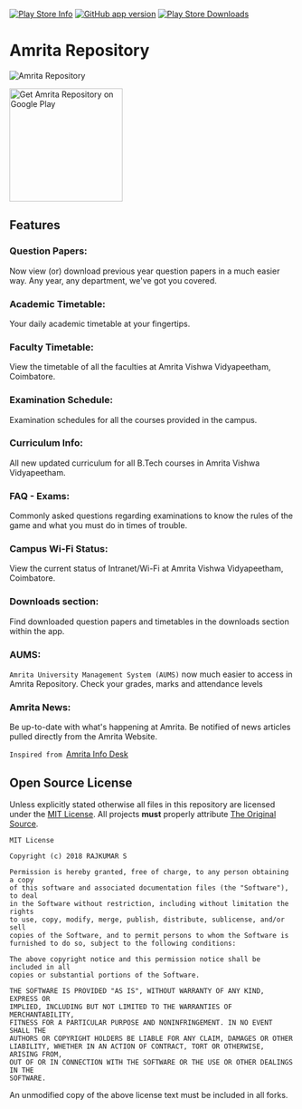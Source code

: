 [![Play Store Info](https://img.shields.io/badge/Play_Store-v2.2-36B0C1.svg?style=flat-square&v=2.8)](https://play.google.com/store/apps/details?id=in.co.rajkumaar.amritarepo) [![GitHub app version](https://img.shields.io/badge/GitHub-v2.8-yellow.svg?style=flat-square&v=2.8)](https://github.com/rajkumaar23/AmritaRepo) [![Play Store Downloads](https://img.shields.io/badge/Downloads-4.8k%20total-E04253.svg?style=flat-square)](https://play.google.com/store/apps/details?id=in.co.rajkumaar.amritarepo)

# Amrita Repository
![Amrita Repository](https://github.com/rajkumaar23/AmritaRepo/blob/master/banner.jpg?raw=true)

[<img src="https://play.google.com/intl/en_us/badges/images/apps/en-play-badge-border.png" width="200" alt="Get Amrita Repository on Google Play" />](https://play.google.com/store/apps/details?id=in.co.rajkumaar.amritarepo "Get Amrita Repository on Google Play")

## Features

### Question Papers:
Now view (or) download previous year question papers in a much easier way. Any year, any department, we've got you covered.

### Academic Timetable:
Your daily academic timetable at your fingertips. 

### Faculty Timetable:
View the timetable of all the faculties at Amrita Vishwa Vidyapeetham, Coimbatore.

### Examination Schedule:
Examination schedules for all the courses provided in the campus.

### Curriculum Info:
All new updated curriculum for all B.Tech courses in Amrita Vishwa Vidyapeetham.

### FAQ - Exams:
Commonly asked questions regarding examinations to know the rules of the game and what you must do in times of trouble.

### Campus Wi-Fi Status:
View the current status of Intranet/Wi-Fi at Amrita Vishwa Vidyapeetham, Coimbatore.

### Downloads section:
Find downloaded question papers and timetables in the downloads section within the app.

### AUMS:
`Amrita University Management System (AUMS)` now much easier to access in Amrita Repository. Check your grades, marks and attendance levels

### Amrita News:
Be up-to-date with what's happening at Amrita. Be notified of news articles pulled directly from the Amrita Website.

`Inspired from `[Amrita Info Desk](https://github.com/niranjan94/amrita-info-desk)

## Open Source License

Unless explicitly stated otherwise all files in this repository are licensed under the [MIT License](https://opensource.org/licenses/MIT). All projects **must** properly attribute [The Original Source](https://github.com/rajkumaar23/AmritaRepo).
        
    MIT License
    
    Copyright (c) 2018 RAJKUMAR S
    
    Permission is hereby granted, free of charge, to any person obtaining a copy
    of this software and associated documentation files (the "Software"), to deal
    in the Software without restriction, including without limitation the rights
    to use, copy, modify, merge, publish, distribute, sublicense, and/or sell
    copies of the Software, and to permit persons to whom the Software is
    furnished to do so, subject to the following conditions:
    
    The above copyright notice and this permission notice shall be included in all
    copies or substantial portions of the Software.
    
    THE SOFTWARE IS PROVIDED "AS IS", WITHOUT WARRANTY OF ANY KIND, EXPRESS OR
    IMPLIED, INCLUDING BUT NOT LIMITED TO THE WARRANTIES OF MERCHANTABILITY,
    FITNESS FOR A PARTICULAR PURPOSE AND NONINFRINGEMENT. IN NO EVENT SHALL THE
    AUTHORS OR COPYRIGHT HOLDERS BE LIABLE FOR ANY CLAIM, DAMAGES OR OTHER
    LIABILITY, WHETHER IN AN ACTION OF CONTRACT, TORT OR OTHERWISE, ARISING FROM,
    OUT OF OR IN CONNECTION WITH THE SOFTWARE OR THE USE OR OTHER DEALINGS IN THE
    SOFTWARE.
    
An unmodified copy of the above license text must be included in all forks.
